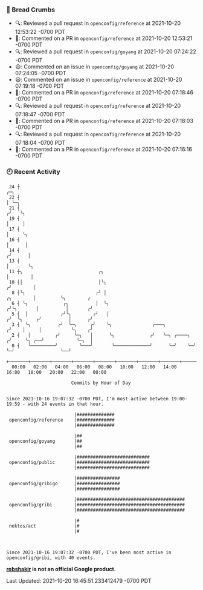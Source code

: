 ### 🍞 Bread Crumbs

 * 🔍: Reviewed a pull request in  `openconfig/reference` at 2021-10-20 12:53:22 -0700 PDT
 * 💬: Commented on a PR in  `openconfig/reference` at 2021-10-20 12:53:21 -0700 PDT
 * 🔍: Reviewed a pull request in  `openconfig/goyang` at 2021-10-20 07:24:22 -0700 PDT
 * 😃: Commented on an issue in `openconfig/goyang` at 2021-10-20 07:24:05 -0700 PDT
 * 😃: Commented on an issue in `openconfig/reference` at 2021-10-20 07:19:18 -0700 PDT
 * 💬: Commented on a PR in  `openconfig/reference` at 2021-10-20 07:18:46 -0700 PDT
 * 🔍: Reviewed a pull request in  `openconfig/reference` at 2021-10-20 07:18:47 -0700 PDT
 * 💬: Commented on a PR in  `openconfig/reference` at 2021-10-20 07:18:03 -0700 PDT
 * 🔍: Reviewed a pull request in  `openconfig/reference` at 2021-10-20 07:18:04 -0700 PDT
 * 💬: Commented on a PR in  `openconfig/reference` at 2021-10-20 07:16:16 -0700 PDT

### 🕘 Recent Activity
```
 24 ┼                                                                                 ╭─╮
 22 ┤                                                                                 │ ╰─╮
 21 ┤                                                                                ╭╯   ╰╮
 19 ┤                                                                                │     │
 17 ┤                                                                                │     ╰╮
 16 ┤                                                                                │      │
 14 ┤                                                                               ╭╯      │
 13 ┤                                                                               │       ╰╮
 11 ┼╮                            ╭╮                                                │        │
 10 ┤│                            │╰╮                                              ╭╯        │
  8 ┤╰╮                          ╭╯ │                                    ╭╮        │         ╰╮        ╭
  6 ┤ ╰╮             ╭╮          │  ╰╮                                  ╭╯╰╮       │          │       ╭╯
  5 ┤  │            ╭╯╰╮        ╭╯   │                                 ╭╯  ╰╮     ╭╯          │      ╭╯
  3 ┤  ╰╮          ╭╯  ╰─╮     ╭╯    ╰╮               ╭───╮           ╭╯    │     │           ╰╮    ╭╯
  2 ┤   │         ╭╯     ╰─╮   │      ╰╮             ╭╯   ╰─╮ ╭────╮ ╭╯     ╰╮ ╭──╯            ╰─╮  │
  0 ┤   ╰─────────╯        ╰───╯       ╰─────────────╯      ╰─╯    ╰─╯       ╰─╯                 ╰──╯
    +───────+───────+───────+───────+───────+───────+───────+───────+───────+───────+───────+───────+────
  00:00   02:00   04:00   06:00   08:00   10:00   12:00   14:00   16:00   18:00   20:00   22:00   00:00   

						Commits by Hour of Day


Since 2021-10-16 19:07:32 -0700 PDT, I'm most active between 19:00-19:59 - with 24 events in that hour.

```



```
                         |##############
 openconfig/reference    |##############
                         |##############

                         |##
 openconfig/goyang       |##
                         |##

                         |###########################
 openconfig/public       |###########################
                         |###########################

                         |################
 openconfig/gribigo      |################
                         |################

                         |########################################
 openconfig/gribi        |########################################
                         |########################################

                         |#
 nektos/act              |#
                         |#



Since 2021-10-16 19:07:32 -0700 PDT, I've been most active in openconfig/gribi, with 40 events.

```
**[robshakir](mailto:robjs@google.com) is not an official Google product.**  


Last Updated: 2021-10-20 16:45:51.233412479 -0700 PDT
